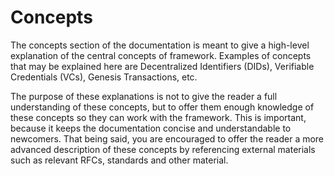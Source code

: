 # Concepts

The concepts section of the documentation is meant to give a high-level explanation of the central concepts of framework. Examples of concepts that may be explained here are Decentralized Identifiers (DIDs), Verifiable Credentials (VCs), Genesis Transactions, etc.

The purpose of these explanations is not to give the reader a full understanding of these concepts, but to offer them enough knowledge of these concepts so they can work with the framework. This is important, because it keeps the documentation concise and understandable to newcomers. That being said, you are encouraged to offer the reader a more advanced description of these concepts by referencing external materials such as relevant RFCs, standards and other material.
